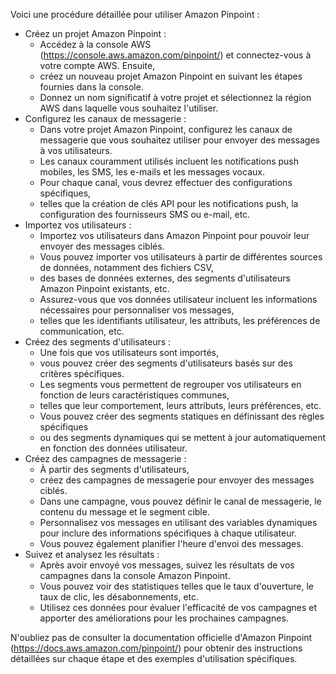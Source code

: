 Voici une procédure détaillée pour utiliser Amazon Pinpoint :

- Créez un projet Amazon Pinpoint :
  - Accédez à la console AWS (https://console.aws.amazon.com/pinpoint/) et connectez-vous à votre compte AWS. Ensuite,
  - créez un nouveau projet Amazon Pinpoint en suivant les étapes fournies dans la console.
  - Donnez un nom significatif à votre projet et sélectionnez la région AWS dans laquelle vous souhaitez l'utiliser.
- Configurez les canaux de messagerie :
  - Dans votre projet Amazon Pinpoint, configurez les canaux de messagerie que vous souhaitez utiliser pour envoyer des messages à vos utilisateurs.
  - Les canaux couramment utilisés incluent les notifications push mobiles, les SMS, les e-mails et les messages vocaux.
  - Pour chaque canal, vous devrez effectuer des configurations spécifiques,
  - telles que la création de clés API pour les notifications push, la configuration des fournisseurs SMS ou e-mail, etc.
- Importez vos utilisateurs :
  - Importez vos utilisateurs dans Amazon Pinpoint pour pouvoir leur envoyer des messages ciblés.
  - Vous pouvez importer vos utilisateurs à partir de différentes sources de données, notamment des fichiers CSV,
  - des bases de données externes, des segments d'utilisateurs Amazon Pinpoint existants, etc.
  - Assurez-vous que vos données utilisateur incluent les informations nécessaires pour personnaliser vos messages,
  - telles que les identifiants utilisateur, les attributs, les préférences de communication, etc.
- Créez des segments d'utilisateurs :
  - Une fois que vos utilisateurs sont importés,
  - vous pouvez créer des segments d'utilisateurs basés sur des critères spécifiques.
  - Les segments vous permettent de regrouper vos utilisateurs en fonction de leurs caractéristiques communes,
  - telles que leur comportement, leurs attributs, leurs préférences, etc.
  - Vous pouvez créer des segments statiques en définissant des règles spécifiques
  - ou des segments dynamiques qui se mettent à jour automatiquement en fonction des données utilisateur.
- Créez des campagnes de messagerie :
  - À partir des segments d'utilisateurs,
  - créez des campagnes de messagerie pour envoyer des messages ciblés.
  - Dans une campagne, vous pouvez définir le canal de messagerie, le contenu du message et le segment cible.
  - Personnalisez vos messages en utilisant des variables dynamiques pour inclure des informations spécifiques à chaque utilisateur.
  - Vous pouvez également planifier l'heure d'envoi des messages.
- Suivez et analysez les résultats :
  - Après avoir envoyé vos messages, suivez les résultats de vos campagnes dans la console Amazon Pinpoint.
  - Vous pouvez voir des statistiques telles que le taux d'ouverture, le taux de clic, les désabonnements, etc.
  - Utilisez ces données pour évaluer l'efficacité de vos campagnes et apporter des améliorations pour les prochaines campagnes.

N'oubliez pas de consulter la documentation officielle d'Amazon Pinpoint (https://docs.aws.amazon.com/pinpoint/) 
pour obtenir des instructions détaillées sur chaque étape et des exemples d'utilisation spécifiques.
